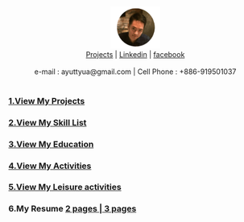 <p align="center">
    <img src="https://github.com/YuTaNCCU/Personal_Introduction/blob/master/Resume_Picture/%E5%9C%93%E5%BD%A2%E6%8F%92%E9%AD%B7%E9%AD%9A%E5%A4%A7%E9%A0%AD.png" alt="alt text" width="20%" >
  <b></b><br>
    <a href="https://github.com/YuTaNCCU">Projects</a> |
    <a href="https://www.linkedin.com/in/ta-yu-052a0077/">Linkedin</a>  |
    <a href="https://www.facebook.com/ayuttyua">facebook</a> 
    <br><br>
    <a >e-mail : ayuttyua@gmail.com</a> |
    <a >Cell Phone : +886-919501037</a> 
    <br><br>
</p>


### [1.View My Projects](https://github.com/YuTaNCCU?tab=repositories)
### [2.View My Skill List](https://github.com/YuTaNCCU/Personal_Introduction/wiki/2.Skill-List)
### [3.View My Education](https://github.com/YuTaNCCU/Personal_Introduction/wiki/3.Education)
### [4.View My Activities](https://github.com/YuTaNCCU/Personal_Introduction/wiki/4.Activities-and-Experience)
### [5.View My Leisure activities](https://github.com/YuTaNCCU/Personal_Introduction/wiki/5.Recent-Reading-and-Leisure-activities)
### 6.My Resume  [2 pages ](https://drive.google.com/file/d/1lCstLD904LQyPbBi0YXPsUtfpP6imzr3/view?usp=sharing) [|  3 pages](https://drive.google.com/file/d/1EK9wu0BoVLYpdX09UcOvHXEQHBIUmNMC/view)
